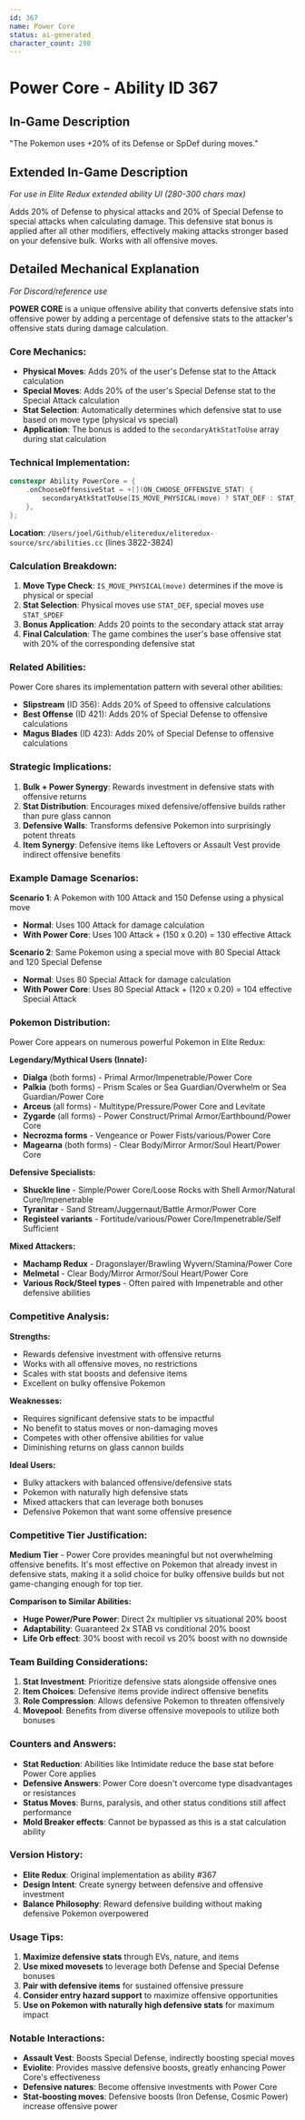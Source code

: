 ```yaml
---
id: 367
name: Power Core
status: ai-generated
character_count: 290
---
```


# Power Core - Ability ID 367

## In-Game Description
"The Pokemon uses +20% of its Defense or SpDef during moves."

## Extended In-Game Description
*For use in Elite Redux extended ability UI (280-300 chars max)*

<!-- This extended description is for wiki/other purposes that allow more detail than the normal in-game description -->

Adds 20% of Defense to physical attacks and 20% of Special Defense to special attacks when calculating damage. This defensive stat bonus is applied after all other modifiers, effectively making attacks stronger based on your defensive bulk. Works with all offensive moves.

## Detailed Mechanical Explanation
*For Discord/reference use*

**POWER CORE** is a unique offensive ability that converts defensive stats into offensive power by adding a percentage of defensive stats to the attacker's offensive stats during damage calculation.

### Core Mechanics:
- **Physical Moves**: Adds 20% of the user's Defense stat to the Attack calculation
- **Special Moves**: Adds 20% of the user's Special Defense stat to the Special Attack calculation
- **Stat Selection**: Automatically determines which defensive stat to use based on move type (physical vs special)
- **Application**: The bonus is added to the `secondaryAtkStatToUse` array during stat calculation

### Technical Implementation:
```c
constexpr Ability PowerCore = {
    .onChooseOffensiveStat = +[](ON_CHOOSE_OFFENSIVE_STAT) { 
        secondaryAtkStatToUse[IS_MOVE_PHYSICAL(move) ? STAT_DEF : STAT_SPDEF] += 20; 
    },
};
```

**Location**: `/Users/joel/Github/eliteredux/eliteredux-source/src/abilities.cc` (lines 3822-3824)

### Calculation Breakdown:
1. **Move Type Check**: `IS_MOVE_PHYSICAL(move)` determines if the move is physical or special
2. **Stat Selection**: Physical moves use `STAT_DEF`, special moves use `STAT_SPDEF`
3. **Bonus Application**: Adds 20 points to the secondary attack stat array
4. **Final Calculation**: The game combines the user's base offensive stat with 20% of the corresponding defensive stat

### Related Abilities:
Power Core shares its implementation pattern with several other abilities:
- **Slipstream** (ID 356): Adds 20% of Speed to offensive calculations
- **Best Offense** (ID 421): Adds 20% of Special Defense to offensive calculations
- **Magus Blades** (ID 423): Adds 20% of Special Defense to offensive calculations

### Strategic Implications:
1. **Bulk + Power Synergy**: Rewards investment in defensive stats with offensive returns
2. **Stat Distribution**: Encourages mixed defensive/offensive builds rather than pure glass cannon
3. **Defensive Walls**: Transforms defensive Pokemon into surprisingly potent threats
4. **Item Synergy**: Defensive items like Leftovers or Assault Vest provide indirect offensive benefits

### Example Damage Scenarios:
**Scenario 1**: A Pokemon with 100 Attack and 150 Defense using a physical move
- **Normal**: Uses 100 Attack for damage calculation
- **With Power Core**: Uses 100 Attack + (150 x 0.20) = 130 effective Attack

**Scenario 2**: Same Pokemon using a special move with 80 Special Attack and 120 Special Defense
- **Normal**: Uses 80 Special Attack for damage calculation
- **With Power Core**: Uses 80 Special Attack + (120 x 0.20) = 104 effective Special Attack

### Pokemon Distribution:
Power Core appears on numerous powerful Pokemon in Elite Redux:

**Legendary/Mythical Users (Innate):**
- **Dialga** (both forms) - Primal Armor/Impenetrable/Power Core
- **Palkia** (both forms) - Prism Scales or Sea Guardian/Overwhelm or Sea Guardian/Power Core
- **Arceus** (all forms) - Multitype/Pressure/Power Core and Levitate
- **Zygarde** (all forms) - Power Construct/Primal Armor/Earthbound/Power Core
- **Necrozma forms** - Vengeance or Power Fists/various/Power Core
- **Magearna** (both forms) - Clear Body/Mirror Armor/Soul Heart/Power Core

**Defensive Specialists:**
- **Shuckle line** - Simple/Power Core/Loose Rocks with Shell Armor/Natural Cure/Impenetrable
- **Tyranitar** - Sand Stream/Juggernaut/Battle Armor/Power Core
- **Registeel variants** - Fortitude/various/Power Core/Impenetrable/Self Sufficient

**Mixed Attackers:**
- **Machamp Redux** - Dragonslayer/Brawling Wyvern/Stamina/Power Core
- **Melmetal** - Clear Body/Mirror Armor/Soul Heart/Power Core
- **Various Rock/Steel types** - Often paired with Impenetrable and other defensive abilities

### Competitive Analysis:
**Strengths:**
- Rewards defensive investment with offensive returns
- Works with all offensive moves, no restrictions
- Scales with stat boosts and defensive items
- Excellent on bulky offensive Pokemon

**Weaknesses:**
- Requires significant defensive stats to be impactful
- No benefit to status moves or non-damaging moves
- Competes with other offensive abilities for value
- Diminishing returns on glass cannon builds

**Ideal Users:**
- Bulky attackers with balanced offensive/defensive stats
- Pokemon with naturally high defensive stats
- Mixed attackers that can leverage both bonuses
- Defensive Pokemon that want some offensive presence

### Competitive Tier Justification:
**Medium Tier** - Power Core provides meaningful but not overwhelming offensive benefits. It's most effective on Pokemon that already invest in defensive stats, making it a solid choice for bulky offensive builds but not game-changing enough for top tier.

**Comparison to Similar Abilities:**
- **Huge Power/Pure Power**: Direct 2x multiplier vs situational 20% boost
- **Adaptability**: Guaranteed 2x STAB vs conditional 20% boost
- **Life Orb effect**: 30% boost with recoil vs 20% boost with no downside

### Team Building Considerations:
1. **Stat Investment**: Prioritize defensive stats alongside offensive ones
2. **Item Choices**: Defensive items provide indirect offensive benefits
3. **Role Compression**: Allows defensive Pokemon to threaten offensively
4. **Movepool**: Benefits from diverse offensive movepools to utilize both bonuses

### Counters and Answers:
- **Stat Reduction**: Abilities like Intimidate reduce the base stat before Power Core applies
- **Defensive Answers**: Power Core doesn't overcome type disadvantages or resistances
- **Status Moves**: Burns, paralysis, and other status conditions still affect performance
- **Mold Breaker effects**: Cannot be bypassed as this is a stat calculation ability

### Version History:
- **Elite Redux**: Original implementation as ability #367
- **Design Intent**: Create synergy between defensive and offensive investment
- **Balance Philosophy**: Reward defensive building without making defensive Pokemon overpowered

### Usage Tips:
1. **Maximize defensive stats** through EVs, nature, and items
2. **Use mixed movesets** to leverage both Defense and Special Defense bonuses
3. **Pair with defensive items** for sustained offensive pressure
4. **Consider entry hazard support** to maximize offensive opportunities
5. **Use on Pokemon with naturally high defensive stats** for maximum impact

### Notable Interactions:
- **Assault Vest**: Boosts Special Defense, indirectly boosting special moves
- **Eviolite**: Provides massive defensive boosts, greatly enhancing Power Core's effectiveness
- **Defensive natures**: Become offensive investments with Power Core
- **Stat-boosting moves**: Defensive boosts (Iron Defense, Cosmic Power) increase offensive power